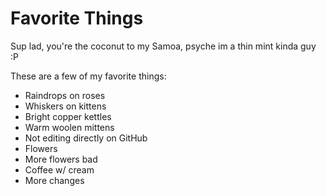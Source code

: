 # Favorite Things

Sup lad, you're the coconut to my Samoa, psyche im a thin mint kinda guy :P

These are a few of my favorite things:

- Raindrops on roses
- Whiskers on kittens
- Bright copper kettles
- Warm woolen mittens
- Not editing directly on GitHub
- Flowers
- More flowers bad
- Coffee w/ cream
- More changes
